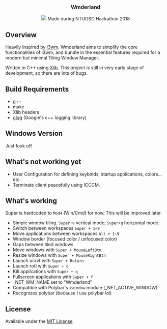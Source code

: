 
<div align="center">
<h3>Wmderland</h3>
<img src="https://github.com/aesophor/Wmderland/raw/master/assets/scrot.jpg">
Made during NTUOSC Hackathon 2018
</div>

## Overview
Heavily Inspired by [i3wm](https://github.com/i3/i3). Wmderland aims to simplify the core functionalities of i3wm, and bundle in the essential features required for a modern but minimal Tiling Window Manager.

Written in C++ using [Xlib](https://en.wikipedia.org/wiki/Xlib). This project is still in very early stage of development, so there are lots of bugs.

## Build Requirements
* g++
* make
* Xlib headers
* [glog](https://github.com/google/glog) (Google's c++ logging library)

## Windows Version
Just fook off

## What's not working yet
* User Configuration for defining keybinds, startup applications, colors... etc.
* Terminate client peacefully using ICCCM.

## What's working
Super is hardcoded to `Mod4` (Win/Cmd) for now. This will be improved later.
* Simple window tiling. `Super+v` vertical mode; `Super+g` horizontal mode.
* Switch between workspaces `Super + 1~9`
* Move applications between workspaces `Alt + 1~9`
* Window border (focused color / unfocused color)
* Gaps between tiled windows
* Move windows with `Super + MouseLeftBtn`
* Resize windows with `Super + MouseRightBtn`
* Launch urxvt with `Super + Return`
* Launch rofi with `Super + d`
* Kill applications with `Super + q`
* Fullscreen applications with `Super + f` 
* _NET_WM_NAME set to "Wmderland"
* Compatible with Polybar's `xwindow` module (_NET_ACTIVE_WINDOW)
* Recognizes polybar (because I use polybar lol)

## License
Available under the [MIT License](https://github.com/aesophor/Wmderland/blob/master/LICENSE)
